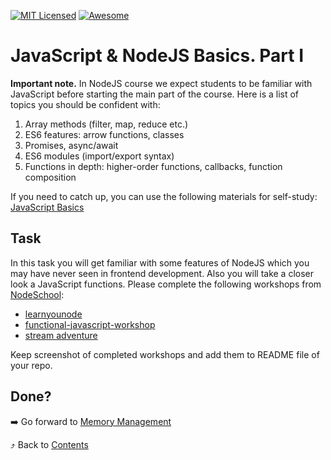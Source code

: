 [![MIT Licensed][icon-mit]][license]
[![Awesome][icon-awesome]][awesome]
&nbsp;&nbsp;&nbsp;&nbsp;&nbsp;&nbsp;

# JavaScript & NodeJS Basics. Part I

**Important note.** In NodeJS course we expect students to be familiar with JavaScript before starting the main part of the course. Here is a list of topics you should be confident with:

1. Array methods (filter, map, reduce etc.)
1. ES6 features: arrow functions, classes
1. Promises, async/await
1. ES6 modules (import/export syntax)
1. Functions in depth: higher-order functions, callbacks, function composition

If you need to catch up, you can use the following materials for self-study: [JavaScript Basics](https://github.com/kottans/frontend/blob/master/tasks/js-basics.md)

## Task

In this task you will get familiar with some features of NodeJS which you may have never seen in frontend development. Also you will take a closer look a JavaScript functions. Please complete the following workshops from [NodeSchool](https://nodeschool.io/):

- [learnyounode](https://github.com/workshopper/learnyounode)
- [functional-javascript-workshop](https://github.com/timoxley/functional-javascript-workshop)
- [stream adventure](https://github.com/workshopper/stream-adventure)

Keep screenshot of completed workshops and add them to README file of your repo.

## Done?

➡️ Go forward to [Memory Management](memory-management.md)

⤴️ Back to [Contents](../contents.md)

[icon-chat]: https://img.shields.io/badge/chat-on%20telegram-blue.svg
[icon-mit]: https://img.shields.io/badge/license-MIT-blue.svg
[icon-awesome]: https://cdn.rawgit.com/sindresorhus/awesome/d7305f38d29fed78fa85652e3a63e154dd8e8829/media/badge.svg
[license]: https://github.com/Kottans/web/blob/master/LICENSE.md
[awesome]: https://github.com/sindresorhus/awesome
